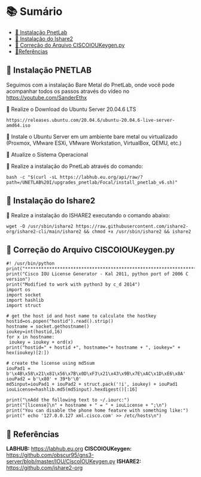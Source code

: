 # 📚 Sumário

- [🚀 Instalação PnetLab](##Pnetlab)
- [🚀 Instalação do Ishare2](##Ishare2)
- [🚀 Correção do Arquivo CISCOIOUKeygen.py](###CiscoIOUKeygen)
- [🚀Referências](##Referências)


## 🚀 Instalação PNETLAB

Seguimos com a instalação Bare Metal do PnetLab, onde você pode acompanhar todos os passos através do vídeo no https://youtube.com/SanderEthx

💎 Realize o Download do Ubuntu Server 20.04.6 LTS

```linux
https://releases.ubuntu.com/20.04.6/ubuntu-20.04.6-live-server-amd64.iso
```

💎 Instale o Ubuntu Server em um ambiente bare metal ou virtualizado (Proxmox, VMware ESXi, VMware Workstation, VirtualBox, QEMU, etc.)

💎 Atualize o Sistema Operacional

💎 Realize a instalação do PnetLab através do comando:

```linux
bash -c "$(curl -sL https://labhub.eu.org/api/raw/?path=/UNETLAB%20I/upgrades_pnetlab/Focal/install_pnetlab_v6.sh)"
```

## 🚀 Instalação do Ishare2

💎 Realize a instalação do ISHARE2 executando o comando abaixo:
```linux
wget -O /usr/sbin/ishare2 https://raw.githubusercontent.com/ishare2-org/ishare2-cli/main/ishare2 && chmod +x /usr/sbin/ishare2 && ishare2
```


## 🚀 Correção do Arquivo CISCOIOUKeygen.py
```linux
#! /usr/bin/python
print("*********************************************************************")
print("Cisco IOU License Generator - Kal 2011, python port of 2006 C version")
print("Modified to work with python3 by c_d 2014")
import os
import socket
import hashlib
import struct

# get the host id and host name to calculate the hostkey
hostid=os.popen("hostid").read().strip()
hostname = socket.gethostname()
ioukey=int(hostid,16)
for x in hostname:
 ioukey = ioukey + ord(x)
print("hostid=" + hostid +", hostname="+ hostname + ", ioukey=" + hex(ioukey)[2:])

# create the license using md5sum
iouPad1 = b'\x4B\x58\x21\x81\x56\x7B\x0D\xF3\x21\x43\x9B\x7E\xAC\x1D\xE6\x8A'
iouPad2 = b'\x80' + 39*b'\0'
md5input=iouPad1 + iouPad2 + struct.pack('!i', ioukey) + iouPad1
iouLicense=hashlib.md5(md5input).hexdigest()[:16]

print("\nAdd the following text to ~/.iourc:")
print("[license]\n" + hostname + " = " + iouLicense + ";\n")
print("You can disable the phone home feature with something like:")
print(" echo '127.0.0.127 xml.cisco.com' >> /etc/hosts\n")
```
## 🚀 Referências
**LABHUB:** https://labhub.eu.org
**CISCOIOUKeygen:** https://github.com/obscur95/gns3-server/blob/master/IOU/CiscoIOUKeygen.py
**ISHARE2:** https://github.com/ishare2-org

